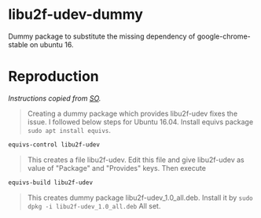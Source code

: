 # libu2f-udev-dummy
Dummy package to substitute the missing dependency of google-chrome-stable on ubuntu 16.

# Reproduction
_Instructions copied from [SO](https://stackoverflow.com/a/75407138)._  

> Creating a dummy package which provides libu2f-udev fixes the issue. I followed below steps for Ubuntu 16.04. Install equivs package `sudo apt install equivs`.  
```bash
equivs-control libu2f-udev
```
> This creates a file libu2f-udev. Edit this file and give libu2f-udev as value of "Package" and "Provides" keys. Then execute

```bash
equivs-build libu2f-udev
```
> This creates dummy package libu2f-udev_1.0_all.deb. Install it by `sudo dpkg -i libu2f-udev_1.0_all.deb`
> All set.